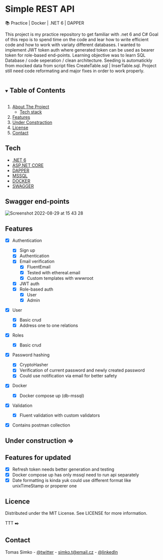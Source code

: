 <!-- PROJECT SHIELDS -->
<!--
*** I'm using markdown "reference style" links for readability.
*** Reference links are enclosed in brackets [ ] instead of parentheses ( ).
*** See the bottom of this document for the declaration of the reference variables
*** for contributors-url, forks-url, etc. This is an optional, concise syntax you may use.
*** https://www.markdownguide.org/basic-syntax/#reference-style-links
-->
# Simple REST API 
📚 Practice | Docker | .NET 6 | DAPPER  

This project is my practice repository to get familiar with .net 6 and C# 
Goal of this repo is to spend time on the code and lear how to write efficient code and how to work with variaty different databases. 
I wanted to implement JWT token auth where generated token can be used as bearer token for role-based end-points.
Learning objective was to learn SQL Database / code seperation / clean architecture. Seeding is automatickly from mocked data from script files CreateTable.sql | InserTable.sql. Project still need code reformating and major fixes in order to work properly.



<!-- TABLE OF CONTENTS -->
<details open="open">
  <summary><h2 style="display: inline-block">Table of Contents</h2></summary>
  <ol>
    <li>
      <a href="#">About The Project</a>
      <ul>
        <li><a href="#tech">Tech stack</a></li>
      </ul>
    </li>
    <li><a href="#features">Features</a></li>
    <li><a href="#under-constraction">Under Constraction</a></li>
    <li><a href="#licence">License</a></li>
    <li><a href="#contact">Contact</a></li>
  </ol>
</details>


## Tech
* [.NET 6](https://github.com/vuejs/vue)
* [ASP.NET CORE](https://github.com/vuejs/vuex)
* [DAPPER](https://github.com/vuejs/vue-router)
* [MSSQL](https://firebase.google.com)
* [DOCKER](https://firebase.google.com)
* [SWAGGER](https://firebase.google.com)

<!-- ABOUT THE PROJECT -->
## Swagger end-points

![Screenshot 2022-08-29 at 15 43 28](https://user-images.githubusercontent.com/72190589/187215472-fa958517-ca07-465c-90f2-9e3e748e6808.png)


## Features
- [x] Authentication
  - [x] Sign up
  - [x] Authentication
  - [x] Email verification
     - [x] FluentEmail
     - [x] Tested with ethereal.email
     - [x] Custom templates with wwwroot
  - [x] JWT auth
  - [x] Role-based auth
    - [x] User
    - [x] Admin
- [x] User
  - [x] Basic crud
  - [x] Address one to one relations
- [x] Roles 
  - [x] Basic crud
- [x] Password hashing
  - [x] CryptoHasher
  - [x] Verification of current password and newly created password
  - [x] Could use notification via email for better safety
- [x] Docker 
  - [x] Docker compose up (db-mssql)
- [x] Validation
  - [x] Fluent validation with custom validators 
- [x] Contains postman collection
  
  

<!-- GETTING STARTED -->

## Under construction => 

## Features for updated 

- [x] Refresh token needs better generation and testing
- [x] Docker compose up has only mssql need to run api separately
- [x] Date formatting is kinda yuk could use different format like unixTimeStamp or properer one

## Licence 

Distributed under the MIT License. See LICENSE for more information.

TTT :black_nib:
## Contact

Tomas Simko - [@twitter](https://twitter.com/TomasSimko_) - simko.t@email.cz - [@linkedIn](https://www.linkedin.com/in/tomas-simko/)

<!-- MARKDOWN LINKS & IMAGES -->
<!-- https://www.markdownguide.org/basic-syntax/#reference-style-links -->
[contributors-shield]: https://img.shields.io/github/contributors/github_username/repo.svg?style=for-the-badge
